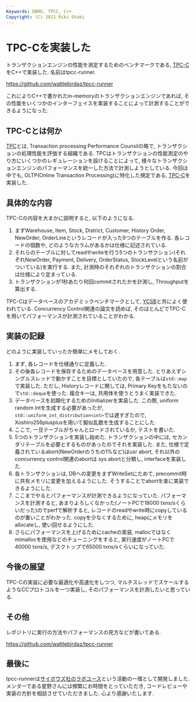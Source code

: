 ```yaml
---
Keywords: DBMS, TPCC, C++
Copyright: (C) 2021 Riki Otaki
---
```


# TPC-Cを実装した

トランザクションエンジンの性能を測定するためのベンチマークである, [TPC-C](http://www.tpc.org/tpcc/)をC++で実装した. 名前はtpcc-runner.

https://github.com/wattlebirdaz/tpcc-runner

これによりC++で書かれたin-memoryのトランザクションエンジンであれば, その性能をいくつかのインターフェイスを実装することによって計測することができるようになった.

## TPC-Cとは何か

[TPC](http://tpc.org/default5.asp)とは, Transaction processing Performance Counsilの略で, トランザクションの処理性能を評価する組織である.
TPCはトランザクションの性能測定のやり方にいくつかのレギュレーションを設けることによって, 様々なトランザクションエンジンのパフォーマンスを統一した方法で計測しようとしている.
今回は中でも, OLTP(Online Transaction Processing)に特化した規定である, [TPC-C](http://www.tpc.org/tpcc/)を実装した.

## 具体的な内容

TPC-Cの内容を大まかに説明すると, 以下のようになる.

1. まずWarehouse, Item, Stock, District, Customer, History Order, NewOrder, OrderLineというレコードが入った9つのテーブルを作る. 各レコードの個数や, どのようなカラムがあるかは仕様に記述されている.
2. それらのテーブルに対してreadやwriteを行う5つのトランザクション(それぞれNewOrder, Payment, Delivery, OrderStatus, StockLevelという名前がついている)を実行する. また, 計測時のそれぞれのトランザクションの割合は仕様により定まっている.
3. トランザクションが1秒あたり何回commitされたかを計測し, Throughputを算出する.

TPC-Cはデータベースのアカデミックベンチマークとして, [YCSB](https://github.com/brianfrankcooper/YCSB)と共によく使われている. Concurrency Control関連の論文を読めば, そのほとんどでTPC-Cを用いてパフォーマンスが計測されていることがわかる.

## 実装の記録

どのように実装していったか簡単にメモしておく.

1. まず, 各レコードを仕様通りに定義した. 
2. その後各レコードを保存するためのデータベースを用意した. とりあえずシングルスレッドで動かすことを目標としていたので, 各テーブルは`std::map`で実装した. ただし, Historyレコードに関しては, Primary Keyをもたないので`std::deque`を使った. 複合キーは, 共用体を使うとうまく実装できた. 
3. データベースを初期化するためのInitializerを実装した. この際, uniform random intを生成する必要があったが, `std::uniform_int_distribution<int>`では遅すぎたので, Xoshiro256plusplusを用いて擬似乱数を生成することにした.
4. ここで, 一旦テーブルがちゃんとロードされているか, テストを書いた.
5. 5つのトランザクションを実装し始めた. トランザクションの中には, セカンダリテーブルを必要とするものがあったのでそれを実装した. また, 仕様で定義されているabort(NewOrderのうちの1%など)はusr abort, それ以外のconcurrency control関連のabortは sys abortと分類し, interfaceを実装した.
6. 各トランザクションは, DBへの変更をまずWriteSetにためて, precommit時に共有メモリに変更を加えるようにした. そうすることでabortを楽に実装できるようにした.
7. ここまでやるとパフォーマンスが計測できるようになっていた. パフォーマンスを計測すると, あまりよろしくなかった(ノートPCで18000 txns/sくらいだった)のでperfで解析すると, レコードのreadやwrite時にcopyしているのが重いことがわかった. copyを少なくするために, heapにメモリをallocateし, 使い回せるようにした.
8. さらにパフォーマンスを上げるためにcacheの実装, mallocではなくmimallocを使用などのチューニングをすると, 実行速度がノートPCで40000 txns/s, デスクトップで65000 txns/sくらいになっていた.

## 今後の展望

TPC-Cの実装に必要な最適化や高速化をしつつ, マルチスレッドでスケールするようなCCプロトコルを一つ実装し, そのパフォーマンスを計測したいと思っている.

## その他

レポジトリに実行の方法やパフォーマンスの見方などが書いてある.

https://github.com/wattlebirdaz/tpcc-runner

## 最後に

tpcc-runnerは[サイボウズ社のラボユース](https://labs.cybozu.co.jp/youth/requirements.html)という活動の一環として開発しました. メンターである星野さんには頻繁にお時間をとっていただき, コードレビューや実装の方針を相談させていただきました. 心より感謝いたします.
